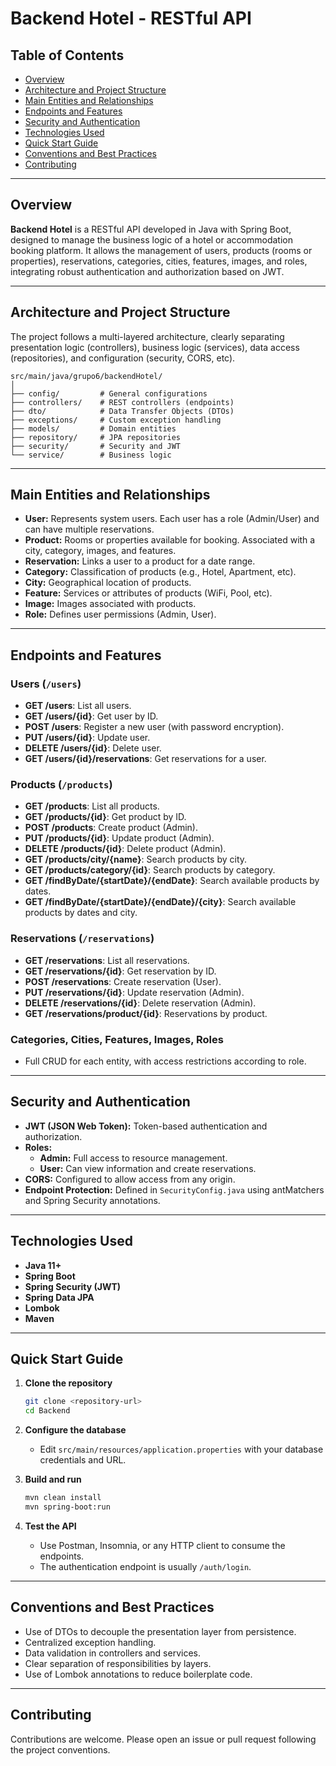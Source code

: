 # Backend Hotel - RESTful API

## Table of Contents

- [Overview](#overview)
- [Architecture and Project Structure](#architecture-and-project-structure)
- [Main Entities and Relationships](#main-entities-and-relationships)
- [Endpoints and Features](#endpoints-and-features)
- [Security and Authentication](#security-and-authentication)
- [Technologies Used](#technologies-used)
- [Quick Start Guide](#quick-start-guide)
- [Conventions and Best Practices](#conventions-and-best-practices)
- [Contributing](#contributing)

---

## Overview

**Backend Hotel** is a RESTful API developed in Java with Spring Boot, designed to manage the business logic of a hotel or accommodation booking platform. It allows the management of users, products (rooms or properties), reservations, categories, cities, features, images, and roles, integrating robust authentication and authorization based on JWT.

---

## Architecture and Project Structure

The project follows a multi-layered architecture, clearly separating presentation logic (controllers), business logic (services), data access (repositories), and configuration (security, CORS, etc).

```
src/main/java/grupo6/backendHotel/
│
├── config/         # General configurations
├── controllers/    # REST controllers (endpoints)
├── dto/            # Data Transfer Objects (DTOs)
├── exceptions/     # Custom exception handling
├── models/         # Domain entities
├── repository/     # JPA repositories
├── security/       # Security and JWT
└── service/        # Business logic
```

---

## Main Entities and Relationships

- **User:** Represents system users. Each user has a role (Admin/User) and can have multiple reservations.
- **Product:** Rooms or properties available for booking. Associated with a city, category, images, and features.
- **Reservation:** Links a user to a product for a date range.
- **Category:** Classification of products (e.g., Hotel, Apartment, etc).
- **City:** Geographical location of products.
- **Feature:** Services or attributes of products (WiFi, Pool, etc).
- **Image:** Images associated with products.
- **Role:** Defines user permissions (Admin, User).

---

## Endpoints and Features

### Users (`/users`)
- **GET /users**: List all users.
- **GET /users/{id}**: Get user by ID.
- **POST /users**: Register a new user (with password encryption).
- **PUT /users/{id}**: Update user.
- **DELETE /users/{id}**: Delete user.
- **GET /users/{id}/reservations**: Get reservations for a user.

### Products (`/products`)
- **GET /products**: List all products.
- **GET /products/{id}**: Get product by ID.
- **POST /products**: Create product (Admin).
- **PUT /products/{id}**: Update product (Admin).
- **DELETE /products/{id}**: Delete product (Admin).
- **GET /products/city/{name}**: Search products by city.
- **GET /products/category/{id}**: Search products by category.
- **GET /findByDate/{startDate}/{endDate}**: Search available products by dates.
- **GET /findByDate/{startDate}/{endDate}/{city}**: Search available products by dates and city.

### Reservations (`/reservations`)
- **GET /reservations**: List all reservations.
- **GET /reservations/{id}**: Get reservation by ID.
- **POST /reservations**: Create reservation (User).
- **PUT /reservations/{id}**: Update reservation (Admin).
- **DELETE /reservations/{id}**: Delete reservation (Admin).
- **GET /reservations/product/{id}**: Reservations by product.

### Categories, Cities, Features, Images, Roles
- Full CRUD for each entity, with access restrictions according to role.

---

## Security and Authentication

- **JWT (JSON Web Token):** Token-based authentication and authorization.
- **Roles:** 
  - **Admin:** Full access to resource management.
  - **User:** Can view information and create reservations.
- **CORS:** Configured to allow access from any origin.
- **Endpoint Protection:** Defined in `SecurityConfig.java` using antMatchers and Spring Security annotations.

---

## Technologies Used

- **Java 11+**
- **Spring Boot**
- **Spring Security (JWT)**
- **Spring Data JPA**
- **Lombok**
- **Maven**

---

## Quick Start Guide

1. **Clone the repository**
   ```bash
   git clone <repository-url>
   cd Backend
   ```

2. **Configure the database**
   - Edit `src/main/resources/application.properties` with your database credentials and URL.

3. **Build and run**
   ```bash
   mvn clean install
   mvn spring-boot:run
   ```

4. **Test the API**
   - Use Postman, Insomnia, or any HTTP client to consume the endpoints.
   - The authentication endpoint is usually `/auth/login`.

---

## Conventions and Best Practices

- Use of DTOs to decouple the presentation layer from persistence.
- Centralized exception handling.
- Data validation in controllers and services.
- Clear separation of responsibilities by layers.
- Use of Lombok annotations to reduce boilerplate code.

---

## Contributing

Contributions are welcome. Please open an issue or pull request following the project conventions. 